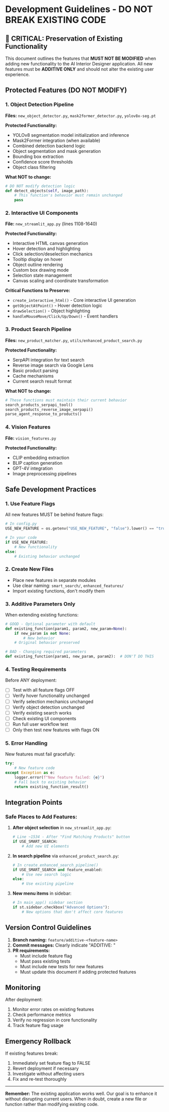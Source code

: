 # Development Guidelines - DO NOT BREAK EXISTING CODE

## 🚨 CRITICAL: Preservation of Existing Functionality

This document outlines the features that **MUST NOT BE MODIFIED** when adding new functionality to the AI Interior Designer application. All new features must be **ADDITIVE ONLY** and should not alter the existing user experience.

## Protected Features (DO NOT MODIFY)

### 1. Object Detection Pipeline
**Files:** `new_object_detector.py`, `mask2former_detector.py`, `yolov8x-seg.pt`

**Protected Functionality:**
- YOLOv8 segmentation model initialization and inference
- Mask2Former integration (when available)
- Combined detection backend logic
- Object segmentation and mask generation
- Bounding box extraction
- Confidence score thresholds
- Object class filtering

**What NOT to change:**
```python
# DO NOT modify detection logic
def detect_objects(self, image_path):
    # This function's behavior must remain unchanged
    pass
```

### 2. Interactive UI Components
**File:** `new_streamlit_app.py` (lines 1108-1640)

**Protected Functionality:**
- Interactive HTML canvas generation
- Hover detection and highlighting
- Click selection/deselection mechanics
- Tooltip display on hover
- Object outline rendering
- Custom box drawing mode
- Selection state management
- Canvas scaling and coordinate transformation

**Critical Functions to Preserve:**
- `create_interactive_html()` - Core interactive UI generation
- `getObjectAtPoint()` - Hover detection logic
- `drawSelection()` - Object highlighting
- `handleMouseMove/Click/Up/Down()` - Event handlers

### 3. Product Search Pipeline
**Files:** `new_product_matcher.py`, `utils/enhanced_product_search.py`

**Protected Functionality:**
- SerpAPI integration for text search
- Reverse image search via Google Lens
- Basic product parsing
- Cache mechanisms
- Current search result format

**What NOT to change:**
```python
# These functions must maintain their current behavior
search_products_serpapi_tool()
search_products_reverse_image_serpapi()
parse_agent_response_to_products()
```

### 4. Vision Features
**File:** `vision_features.py`

**Protected Functionality:**
- CLIP embedding extraction
- BLIP caption generation
- GPT-4V integration
- Image preprocessing pipelines

## Safe Development Practices

### 1. Use Feature Flags
All new features MUST be behind feature flags:
```python
# In config.py
USE_NEW_FEATURE = os.getenv("USE_NEW_FEATURE", "false").lower() == "true"

# In your code
if USE_NEW_FEATURE:
    # New functionality
else:
    # Existing behavior unchanged
```

### 2. Create New Files
- Place new features in separate modules
- Use clear naming: `smart_search/`, `enhanced_features/`
- Import existing functions, don't modify them

### 3. Additive Parameters Only
When extending existing functions:
```python
# GOOD - Optional parameter with default
def existing_function(param1, param2, new_param=None):
    if new_param is not None:
        # New behavior
    # Original behavior preserved

# BAD - Changing required parameters
def existing_function(param1, new_param, param2):  # DON'T DO THIS
```

### 4. Testing Requirements
Before ANY deployment:
- [ ] Test with all feature flags OFF
- [ ] Verify hover functionality unchanged
- [ ] Verify selection mechanics unchanged  
- [ ] Verify object detection unchanged
- [ ] Verify existing search works
- [ ] Check existing UI components
- [ ] Run full user workflow test
- [ ] Only then test new features with flags ON

### 5. Error Handling
New features must fail gracefully:
```python
try:
    # New feature code
except Exception as e:
    logger.error(f"New feature failed: {e}")
    # Fall back to existing behavior
    return existing_function_result()
```

## Integration Points

### Safe Places to Add Features:

1. **After object selection** in `new_streamlit_app.py`:
   ```python
   # Line ~1534 - After "Find Matching Products" button
   if USE_SMART_SEARCH:
       # Add new UI elements
   ```

2. **In search pipeline** via `enhanced_product_search.py`:
   ```python
   # In create_enhanced_search_pipeline()
   if USE_SMART_SEARCH and feature_enabled:
       # Use new search logic
   else:
       # Use existing pipeline
   ```

3. **New menu items** in sidebar:
   ```python
   # In main_app() sidebar section
   if st.sidebar.checkbox("Advanced Options"):
       # New options that don't affect core features
   ```

## Version Control Guidelines

1. **Branch naming:** `feature/additive-<feature-name>`
2. **Commit messages:** Clearly indicate "ADDITIVE: <description>"
3. **PR requirements:**
   - Must include feature flag
   - Must pass existing tests
   - Must include new tests for new features
   - Must update this document if adding protected features

## Monitoring

After deployment:
1. Monitor error rates on existing features
2. Check performance metrics
3. Verify no regression in core functionality
4. Track feature flag usage

## Emergency Rollback

If existing features break:
1. Immediately set feature flag to FALSE
2. Revert deployment if necessary
3. Investigate without affecting users
4. Fix and re-test thoroughly

---

**Remember:** The existing application works well. Our goal is to enhance it without disrupting current users. When in doubt, create a new file or function rather than modifying existing code.